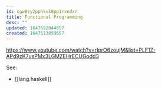 ```yaml
---
id: cgw8zy2pphkvk8pp1rxndxr
title: Functional Programming
desc: ""
updated: 1647692044857
created: 1647513859657
---
```


https://www.youtube.com/watch?v=rIprO6zoujM&list=PLF1Z-APd9zK7usPMx3LGMZEHrECUGodd3

See:

- [[lang.haskell]]
